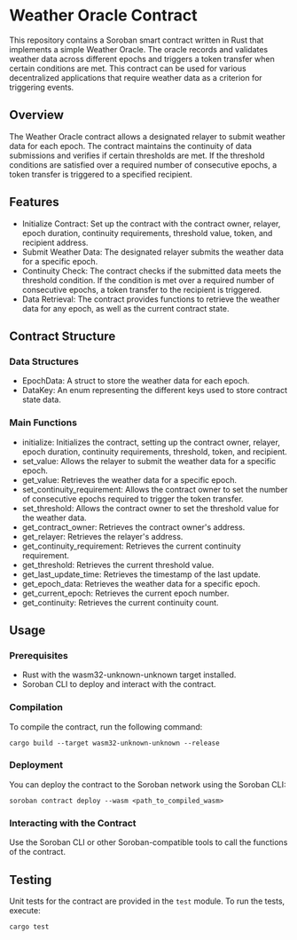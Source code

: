 # Weather Oracle Contract

This repository contains a Soroban smart contract written in Rust that implements a simple Weather Oracle. The oracle records and validates weather data across different epochs and triggers a token transfer when certain conditions are met. This contract can be used for various decentralized applications that require weather data as a criterion for triggering events.

## Overview

The Weather Oracle contract allows a designated relayer to submit weather data for each epoch. The contract maintains the continuity of data submissions and verifies if certain thresholds are met. If the threshold conditions are satisfied over a required number of consecutive epochs, a token transfer is triggered to a specified recipient.

## Features

- Initialize Contract: Set up the contract with the contract owner, relayer, epoch duration, continuity requirements, threshold value, token, and recipient address.
- Submit Weather Data: The designated relayer submits the weather data for a specific epoch.
- Continuity Check: The contract checks if the submitted data meets the threshold condition. If the condition is met over a required number of consecutive epochs, a token transfer to the recipient is triggered.
- Data Retrieval: The contract provides functions to retrieve the weather data for any epoch, as well as the current contract state.

## Contract Structure

### Data Structures

- EpochData: A struct to store the weather data for each epoch.
- DataKey: An enum representing the different keys used to store contract state data.

### Main Functions

- initialize: Initializes the contract, setting up the contract owner, relayer, epoch duration, continuity requirements, threshold, token, and recipient.
- set_value: Allows the relayer to submit the weather data for a specific epoch.
- get_value: Retrieves the weather data for a specific epoch.
- set_continuity_requirement: Allows the contract owner to set the number of consecutive epochs required to trigger the token transfer.
- set_threshold: Allows the contract owner to set the threshold value for the weather data.
- get_contract_owner: Retrieves the contract owner's address.
- get_relayer: Retrieves the relayer's address.
- get_continuity_requirement: Retrieves the current continuity requirement.
- get_threshold: Retrieves the current threshold value.
- get_last_update_time: Retrieves the timestamp of the last update.
- get_epoch_data: Retrieves the weather data for a specific epoch.
- get_current_epoch: Retrieves the current epoch number.
- get_continuity: Retrieves the current continuity count.

## Usage

### Prerequisites

- Rust with the wasm32-unknown-unknown target installed.
- Soroban CLI to deploy and interact with the contract.

### Compilation

To compile the contract, run the following command:

`cargo build --target wasm32-unknown-unknown --release`

### Deployment

You can deploy the contract to the Soroban network using the Soroban CLI:

`soroban contract deploy --wasm <path_to_compiled_wasm>`

### Interacting with the Contract

Use the Soroban CLI or other Soroban-compatible tools to call the functions of the contract.

## Testing

Unit tests for the contract are provided in the `test` module. To run the tests, execute:

`cargo test`
